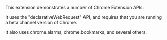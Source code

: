 This extension demonstrates a number of Chrome Extension APIs:

It uses the "declarativeWebRequest" API, and requires that you are running a
beta channel version of Chrome.

It also uses chrome.alarms, chrome.bookmarks, and several others.
